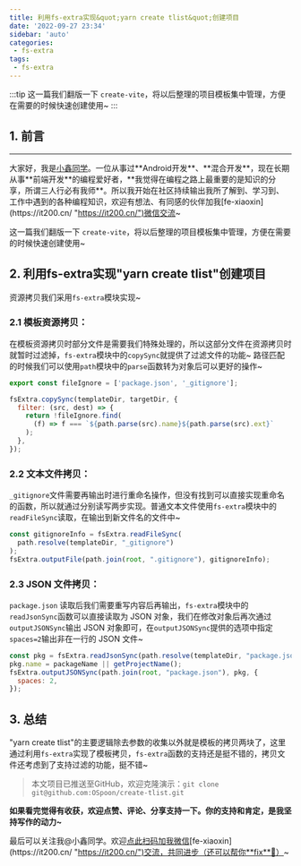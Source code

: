 ```yaml
---
title: 利用fs-extra实现&quot;yarn create tlist&quot;创建项目
date: '2022-09-27 23:34'
sidebar: 'auto'
categories:
 - fs-extra
tags:
 - fs-extra
---
```


:::tip
这一篇我们翻版一下 `create-vite`，将以后整理的项目模板集中管理，方便在需要的时候快速创建使用~
:::

<!-- more -->

## 1. 前言
------

大家好，我是[小鑫同学](https://it200.cn/ "https://it200.cn/")。一位从事过**Android开发**、**混合开发**，现在长期从事**前端开发**的编程爱好者，**我觉得在编程之路上最重要的是知识的分享，所谓三人行必有我师**。所以我开始在社区持续输出我所了解到、学习到、工作中遇到的各种编程知识，欢迎有想法、有同感的伙伴加我[fe-xiaoxin](https://it200.cn/ "https://it200.cn/")微信交流~

这一篇我们翻版一下 `create-vite`，将以后整理的项目模板集中管理，方便在需要的时候快速创建使用~

## 2. 利用fs-extra实现"yarn create tlist"创建项目
资源拷贝我们采用`fs-extra`模块实现~
### 2.1 模板资源拷贝：
在模板资源拷贝时部分文件是需要我们特殊处理的，所以这部分文件在资源拷贝时就暂时过滤掉，`fs-extra`模块中的`copySync`就提供了过滤文件的功能~
路径匹配的时候我们可以使用`path`模块中的`parse`函数转为对象后可以更好的操作~
```javascript
export const fileIgnore = ['package.json', '_gitignore'];

fsExtra.copySync(templateDir, targetDir, {
  filter: (src, dest) => {
    return !fileIgnore.find(
      (f) => f === `${path.parse(src).name}${path.parse(src).ext}`
    );
  },
});
```
### 2.2 文本文件拷贝：
`_gitignore`文件需要再输出时进行重命名操作，但没有找到可以直接实现重命名的函数，所以就通过分别读写两步实现。普通文本文件使用`fs-extra`模块中的`readFileSync`读取，在输出到新文件名的文件中~
```javascript
const gitignoreInfo = fsExtra.readFileSync(
  path.resolve(templateDir, "_gitignore")
);
fsExtra.outputFile(path.join(root, ".gitignore"), gitignoreInfo);
```
### 2.3 JSON 文件拷贝：
`package.json` 读取后我们需要重写内容后再输出，`fs-extra`模块中的`readJsonSync`函数可以直接读取为 JSON 对象，我们在修改对象后再次通过`outputJSONSync`输出 JSON 对象即可，在`outputJSONSync`提供的选项中指定`spaces=2`输出非在一行的 JSON 文件~
```javascript
const pkg = fsExtra.readJsonSync(path.resolve(templateDir, "package.json"));
pkg.name = packageName || getProjectName();
fsExtra.outputJSONSync(path.join(root, "package.json"), pkg, {
  spaces: 2,
});
```
## 3. 总结
"yarn create tlist"的主要逻辑除去参数的收集以外就是模板的拷贝两块了，这里通过利用`fs-extra`实现了模板拷贝，`fs-extra`函数的支持还是挺不错的，拷贝文件还考虑到了支持过滤的功能，挺不错~

> 本文项目已推送至GitHub，欢迎克隆演示：`git clone git@github.com:OSpoon/create-tlist.git`

**如果看完觉得有收获，欢迎点赞、评论、分享支持一下。你的支持和肯定，是我坚持写作的动力~**

最后可以关注我@小鑫同学。欢迎[点此扫码加我微信](https://it200.cn/ "https://it200.cn/")[fe-xiaoxin](https://it200.cn/ "https://it200.cn/")交流，共同进步（还可以帮你**fix**🐛）~